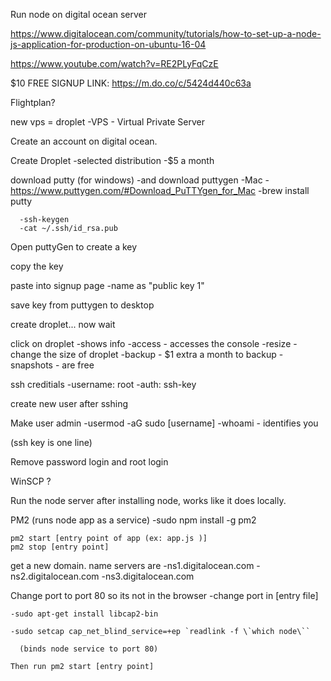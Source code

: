 Run node on digital ocean server
  
  https://www.digitalocean.com/community/tutorials/how-to-set-up-a-node-js-application-for-production-on-ubuntu-16-04

  https://www.youtube.com/watch?v=RE2PLyFqCzE

  $10 FREE SIGNUP LINK:
  https://m.do.co/c/5424d440c63a

  Flightplan?

  new vps = droplet
    -VPS - Virtual Private Server

  Create an account on digital ocean.

  Create Droplet
    -selected distribution
    -$5 a month

  download putty (for windows)
    -and download puttygen
      -Mac - https://www.puttygen.com/#Download_PuTTYgen_for_Mac
      -brew install putty

      -ssh-keygen
      -cat ~/.ssh/id_rsa.pub

  Open puttyGen to create a key

  copy the key

  paste into signup page
    -name as "public key 1"

  save key from puttygen to desktop

  create droplet... now wait



  click on droplet
    -shows info
    -access - accesses the console
    -resize - change the size of droplet
    -backup - $1 extra a month to backup
    -snapshots - are free

  ssh creditials
    -username: root
    -auth: ssh-key

  create new user after sshing

  Make user admin
    -usermod -aG sudo [username]
    -whoami - identifies you

  (ssh key is one line) 

  Remove password login and root login

  WinSCP ?

  

  Run the node server after installing node, works like it does locally.



  PM2 (runs node app as a service)
    -sudo npm install -g pm2

    pm2 start [entry point of app (ex: app.js )]
    pm2 stop [entry point]


  get a new domain. 
    name servers are 
      -ns1.digitalocean.com
      -ns2.digitalocean.com
      -ns3.digitalocean.com

  Change port to port 80 so its not in the browser
    -change port in [entry file]

    -sudo apt-get install libcap2-bin

    -sudo setcap cap_net_blind_service=+ep `readlink -f \`which node\``

      (binds node service to port 80)

    Then run pm2 start [entry point]